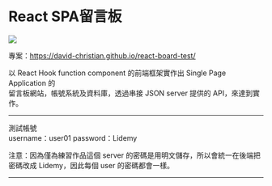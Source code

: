 # React SPA留言板  

![](https://lh3.googleusercontent.com/RooeZkA3Gnm8u6FVPwZz-EMq9TLrPTQznLv-9CXzwtvkoH7RtqTDtwK0oEbavYuus7ez7RJLnhQsx9nAj3cs47VyUdYdCzI-PYZlTjKTzojtauQeh54aRj6BONeP_kB7KsyGEhJ-=w600)

專案：https://david-christian.github.io/react-board-test/  


以 React Hook function component 的前端框架實作出 Single Page Application 的  
留言板網站，帳號系統及資料庫，透過串接 JSON server 提供的 API，來達到實作。  

---

測試帳號  
username：user01
password：Lidemy

注意：因為僅為練習作品這個 server 的密碼是用明文儲存，所以會統一在後端把密碼改成 Lidemy，因此每個 user 的密碼都會一樣。  

---




